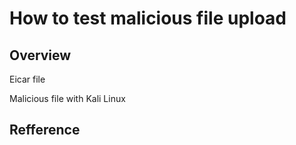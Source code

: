# How to test malicious file upload

## Overview

Eicar file

Malicious file with Kali Linux


## Refference

